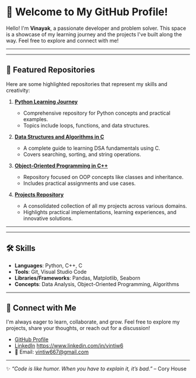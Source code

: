 # 🌟 Welcome to My GitHub Profile!

Hello! I'm **Vinayak**, a passionate developer and problem solver. This space is a showcase of my learning journey and the projects I've built along the way. Feel free to explore and connect with me!

---

---

## 🌟 Featured Repositories

Here are some highlighted repositories that represent my skills and creativity:

1. **[Python Learning Journey](https://github.com/vintiw6/Python)**  
   - Comprehensive repository for Python concepts and practical examples.  
   - Topics include loops, functions, and data structures.

2. **[Data Structures and Algorithms in C](https://github.com/vintiw6/DSA)**  
   - A complete guide to learning DSA fundamentals using C.  
   - Covers searching, sorting, and string operations.

3. **[Object-Oriented Programming in C++](https://github.com/vintiw6/OOPS)**  
   - Repository focused on OOP concepts like classes and inheritance.  
   - Includes practical assignments and use cases.

4. **[Projects Repository](https://github.com/vintiw6/Projects)**  
   - A consolidated collection of all my projects across various domains.  
   - Highlights practical implementations, learning experiences, and innovative solutions.

---

---

## 🛠️ Skills
- **Languages**: Python, C++, C
- **Tools**: Git, Visual Studio Code
- **Libraries/Frameworks**: Pandas, Matplotlib, Seaborn
- **Concepts**: Data Analysis, Object-Oriented Programming, Algorithms

---

## 💬 Connect with Me
I'm always eager to learn, collaborate, and grow. Feel free to explore my projects, share your thoughts, or reach out for a discussion!

- [GitHub Profile](https://github.com/vintiw6)
- [LinkedIn](#) https://www.linkedin.com/in/vintiw6
- 📧 Email: [vintiw667@gmail.com](mailto:vintiw667@gmail.com)

---

✨ *“Code is like humor. When you have to explain it, it’s bad.”* – Cory House
